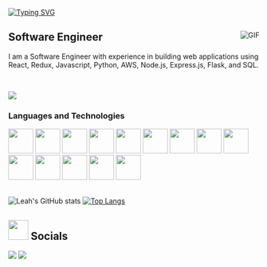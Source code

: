 
<!---
Leahk1m/Leahk1m is a ✨ special ✨ repository because its `README.md` (this file) appears on your GitHub profile.
You can click the Preview link to take a look at your changes.
--->


[![Typing SVG](https://readme-typing-svg.herokuapp.com?color=F4B9F7&lines=Welcome+to+my+Github!;My+name+is+Leah)](https://git.io/typing-svg)

<div>
  <img align="right" alt="GIF" src="https://c.tenor.com/Bgi_54meeiMAAAAC/anime-typing.gif"/>
  <h2>Software Engineer</h2>
  <p>I am a Software Engineer with experience in building web applications using React, Redux, Javascript, Python, AWS, Node.js, Express.js, Flask, and SQL.</p>
 
</div>

<br/>

![](https://komarev.com/ghpvc/?username=Leahk1m&color=F4B9F7)


### Languages and Technologies
<div>
   <img src="https://cdn.jsdelivr.net/gh/devicons/devicon/icons/javascript/javascript-plain.svg" style="width:50px;" />
   <img src="https://svgshare.com/i/931.svg" style="width:50px;" />
   <img src="https://seeklogo.com/images/N/nodejs-logo-FBE122E377-seeklogo.com.png" style="width:50px;" />
   <img src="https://cdn.jsdelivr.net/gh/devicons/devicon/icons/react/react-original-wordmark.svg" style="width:50px;" />
   <img src="https://cdn.jsdelivr.net/gh/devicons/devicon/icons/redux/redux-original.svg" style="width:50px;" />
   <img src="https://seeklogo.com/images/P/python-logo-A32636CAA3-seeklogo.com.png" style="width:50px;" />
   <img src="https://seeklogo.com/images/F/flask-logo-44C507ABB7-seeklogo.com.png" style="width:50px;" />
   <img src="https://cdn.jsdelivr.net/gh/devicons/devicon/icons/postgresql/postgresql-original-wordmark.svg" style="width:50px;" />
   <img src="https://cdn.jsdelivr.net/gh/devicons/devicon/icons/sequelize/sequelize-plain-wordmark.svg" style="width:50px;" />
   <img src="https://cdn.jsdelivr.net/gh/devicons/devicon/icons/html5/html5-plain-wordmark.svg" style="width:50px;" />
   <img src="https://cdn.jsdelivr.net/gh/devicons/devicon/icons/css3/css3-plain-wordmark.svg" style="width:50px;" />
   <img src="https://cdn.jsdelivr.net/gh/devicons/devicon/icons/vscode/vscode-original-wordmark.svg" style="width:50px;" />
   <img src="https://cdn.jsdelivr.net/gh/devicons/devicon/icons/heroku/heroku-plain-wordmark.svg" style="width:50px;" />
   <img src="https://seeklogo.com/images/A/aws-s3-simple-storage-service-logo-B280D33C1B-seeklogo.com.png" style="width:50px;" />
</div>

<br/>



![Leah's GitHub stats](https://github-readme-stats.vercel.app/api?username=Leahk1m&show_icons=true&theme=radical)
[![Top Langs](https://github-readme-stats.vercel.app/api/top-langs/?username=Leahk1m&layout=compact&theme=calm&text_color=d7e3fc&title_color=a69ecd)](https://github.com/Leahk1m/github-readme-stats)



## <img height="40" src="https://raw.githubusercontent.com/innng/innng/master/assets/kyubey.gif"/> Socials
[![](https://img.shields.io/badge/-linkedin-0073B1?style=flat-square)](https://www.linkedin.com/in/leahk1m/)
[![](https://img.shields.io/badge/-resume-332B40?style=flat-square)](https://docs.google.com/document/d/1Zudii0XRhT6B5RqELLuajnlsU7Lc3mJkLlWyDSRZgXw/edit?usp=sharing)
